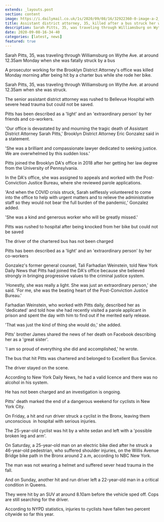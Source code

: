 ```yaml
---
extends: _layouts.post
section: content
image: https://i.dailymail.co.uk/1s/2020/09/08/16/32922360-0-image-a-2_1599577469768.jpg 
title: Assistant district attorney, 35, killed after a bus struck her while cycling in Brooklyn 
description: Sarah Pitts, 35, was traveling through Williamsburg on Wythe Ave. at around 12.35am Monday when she was fatally struck by a bus. 
date: 2020-09-08-16-34-40 
categories: [latest, news] 
featured: true 
--- 
```

Sarah Pitts, 35, was traveling through Williamsburg on Wythe Ave. at around 12.35am Monday when she was fatally struck by a bus

A prosecutor working for the Brooklyn District Attorney's office was killed Monday morning after being hit by a charter bus while she rode her bike. 

Sarah Pitts, 35, was traveling through Williamsburg on Wythe Ave. at around 12.35am when she was struck. 

The senior assistant district attorney was rushed to Bellevue Hospital with severe head trauma but could not be saved. 

Pitts has been described as a 'light' and an 'extraordinary person' by her friends and co-workers.   

'Our office is devastated by and mourning the tragic death of Assistant District Attorney Sarah Pitts,' Brooklyn District Attorney Eric Gonzalez said in a statement. 

'She was a brilliant and compassionate lawyer dedicated to seeking justice. We are overwhelmed by this sudden loss.' 

Pitts joined the Brooklyn DA's office in 2018 after her getting her law degree from the University of Pennsylvania. 

In the DA's office, she was assigned to appeals and worked with the Post-Conviction Justice Bureau, where she reviewed parole applications. 

'And when the COVID crisis struck, Sarah selflessly volunteered to come into the office to help with urgent matters and to relieve the administrative staff so they would not bear the full burden of the pandemic,' Gonzalez added. 

'She was a kind and generous worker who will be greatly missed.' 

Pitts was rushed to hospital after being knocked from her bike but could not be saved

The driver of the chartered bus has not been charged

Pitts has been described as a 'light' and an 'extraordinary person' by her co-workers

Gonzalez's former general counsel, Tali Farhadian Weinstein, told New York Daily News that Pitts had joined the DA's office because she believed strongly in bringing progressive values to the criminal justice system. 

'Honestly, she was really a light. She was just an extraordinary person,' she said. 'For me, she was the beating heart of the Post-Conviction Justice Bureau.'

Farhadian Weinstein, who worked with Pitts daily, described her as 'dedicated' and told how she had recently visited a parole applicant in prison and spent the day with him to find out if he merited early release. 

'That was just the kind of thing she would do,' she added. 

Pitts' brother James shared the news of her death on Facebook describing her as a 'great sister'. 

'I am so proud of everything she did and accomplished,' he wrote.  

The bus that hit Pitts was chartered and belonged to Excellent Bus Service. 

The driver stayed on the scene. 



According to New York Daily News, he had a valid licence and there was no alcohol in his system. 

He has not been charged and an investigation is ongoing. 

Pitts' death marked the end of a dangerous weekend for cyclists in New York City. 

On Friday, a hit and run driver struck a cyclist in the Bronx, leaving them unconscious  in hospital with serious injuries. 

The 25-year-old cyclist was hit by a white sedan and left with a 'possible broken leg and arm'. 

On Saturday, a 25-year-old man on an electric bike died after he struck a 46-year-old pedestrian, who suffered shoulder injuries, on the Willis Avenue Bridge bike path in the Bronx around 2 a.m, according to NBC New York. 

The man was not wearing a helmet and suffered sever head trauma in the fall.  

And on Sunday, another hit and run driver left a 22-year-old man in a critical condition in Queens. 

They were hit by an SUV at around 8.10am before the vehicle sped off. Cops are still searching for the driver. 

According to NYPD statistics, injuries to cyclists have fallen two percent citywide so far this year. 

